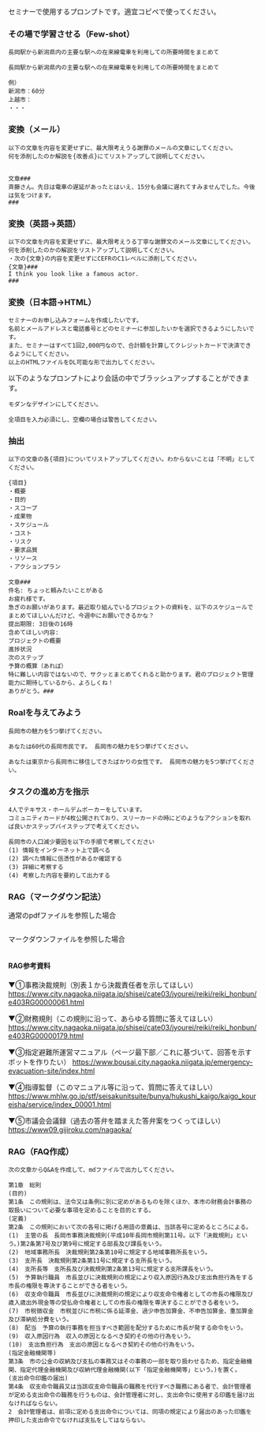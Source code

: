 セミナーで使用するプロンプトです。適宜コピペで使ってください。

### その場で学習させる（Few-shot）
```
長岡駅から新潟県内の主要な駅への在来線電車を利用しての所要時間をまとめて
```
```
長岡駅から新潟県内の主要な駅への在来線電車を利用しての所要時間をまとめて 

例） 
新潟市：60分 
上越市： 
・・・
```

### 変換（メール）
```
以下の文章を内容を変更せずに、最大限考えうる謝罪のメールの文章にしてください。
何を添削したのか解説を{改善点}にてリストアップして説明してください。


文章### 
斉藤さん。先日は電車の遅延があったとはいえ、15分も会議に遅れてすみませんでした。今後は気をつけます。
###
```

### 変換（英語→英語）
```
以下の文章を内容を変更せずに、最大限考えうる丁寧な謝罪文のメール文章にしてください。何を添削したのかの解説をリストアップして説明してください。
・次の{文章}の内容を変更せずにCEFRのC1レベルに添削してください。
{文章}###
I think you look like a famous actor.
###
```

### 変換（日本語→HTML）
```
セミナーのお申し込みフォームを作成したいです。
名前とメールアドレスと電話番号とどのセミナーに参加したいかを選択できるようにしたいです。
また、セミナーはすべて1回2,000円なので、合計額を計算してクレジットカードで決済できるようにしてください。
以上のHTMLファイルをDL可能な形で出力してください。
```

以下のようなプロンプトにより会話の中でブラッシュアップすることができます。
```
モダンなデザインにしてください。
```
```
全項目を入力必須にし、空欄の場合は警告してください。
```

### 抽出
```
以下の文章の各{項目}についてリストアップしてください。わからないことは「不明」としてください。

{項目}
・概要
・目的
・スコープ
・成果物
・スケジュール
・コスト
・リスク
・要求品質
・リソース
・アクションプラン

文章###
件名: ちょっと頼みたいことがある
お疲れ様です。
急ぎのお願いがあります。最近取り組んでいるプロジェクトの資料を、以下のスケジュールでまとめてほしいんだけど、今週中にお願いできるかな？
提出期限: 3日後の16時
含めてほしい内容:
プロジェクトの概要
進捗状況
次のステップ
予算の概算（あれば）
特に難しい内容ではないので、サクッとまとめてくれると助かります。君のプロジェクト管理能力に期待しているから、よろしくね！
ありがとう。###
```

### Roalを与えてみよう
```
長岡市の魅力を5つ挙げてください。
```
```
あなたは60代の長岡市民です。 長岡市の魅力を5つ挙げてください。
```
```
あなたは東京から長岡市に移住してきたばかりの女性です。 長岡市の魅力を5つ挙げてください。
```

### タスクの進め方を指示
```
4人でテキサス・ホールデムポーカーをしています。
コミュニティカードが4枚公開されており、スリーカードの時にどのようなアクションを取れば良いかステップバイステップで考えてください。
```
```
長岡市の人口減少要因を以下の手順で考察してください
(1) 情報をインターネット上で調べる
(2) 調べた情報に信憑性があるか確認する
(3) 詳細に考察する
(4) 考察した内容を要約して出力する
```

### RAG（マークダウン記法）
通常のpdfファイルを参照した場合
```
```

マークダウンファイルを参照した場合
```
```

#### RAG参考資料
▼①事務決裁規則（別表１から決裁責任者を示してほしい）
https://www.city.nagaoka.niigata.jp/shisei/cate03/jyourei/reiki/reiki_honbun/e403RG00000061.html

▼②財務規則（この規則に沿って、あらゆる質問に答えてほしい）
https://www.city.nagaoka.niigata.jp/shisei/cate03/jyourei/reiki/reiki_honbun/e403RG00000179.html

▼③指定避難所運営マニュアル（ページ最下部／これに基づいて、回答を示すボットを作りたい）
https://www.bousai.city.nagaoka.niigata.jp/emergency-evacuation-site/index.html

▼④指導監督（このマニュアル等に沿って、質問に答えてほしい）
https://www.mhlw.go.jp/stf/seisakunitsuite/bunya/hukushi_kaigo/kaigo_koureisha/service/index_00001.html

▼⑤市議会会議録（過去の答弁を踏まえた答弁案をつくってほしい）
https://www09.gijiroku.com/nagaoka/


### RAG（FAQ作成）
```
次の文章からQ&Aを作成して、mdファイルで出力してください。

第1章　総則
(目的)
第1条　この規則は、法令又は条例に別に定めがあるものを除くほか、本市の財務会計事務の取扱いについて必要な事項を定めることを目的とする。
(定義)
第2条　この規則において次の各号に掲げる用語の意義は、当該各号に定めるところによる。
(1)　主管の長　長岡市事務決裁規則(平成10年長岡市規則第11号。以下「決裁規則」という。)第2条第7号及び第9号に規定する部長及び課長をいう。
(2)　地域事務所長　決裁規則第2条第10号に規定する地域事務所長をいう。
(3)　支所長　決裁規則第2条第11号に規定する支所長をいう。
(4)　支所長等　支所長及び決裁規則第2条第13号に規定する支所課長をいう。
(5)　予算執行職員　市長並びに決裁規則の規定により収入原因行為及び支出負担行為をする市長の権限を専決することができる者をいう。
(6)　収支命令職員　市長並びに決裁規則の規定により収支命令権者としての市長の権限及び歳入歳出外現金等の受払命令権者としての市長の権限を専決することができる者をいう。
(7)　市税徴収金　市税並びに市税に係る延滞金、過少申告加算金、不申告加算金、重加算金及び滞納処分費をいう。
(8)　配当　予算の執行事務を担当すべき範囲を配分するために市長が発する命令をいう。
(9)　収入原因行為　収入の原因となるべき契約その他の行為をいう。
(10)　支出負担行為　支出の原因となるべき契約その他の行為をいう。
(指定金融機関等)
第3条　市の公金の収納及び支払の事務又はその事務の一部を取り扱わせるため、指定金融機関、指定代理金融機関及び収納代理金融機関(以下「指定金融機関等」という。)を置く。
(支出命令印鑑の届出)
第4条　収支命令職員又は当該収支命令職員の職務を代行すべき職務にある者で、会計管理者が定める支出命令の職務を行うものは、会計管理者に対し、支出命令に使用する印鑑を届け出なければならない。
2　会計管理者は、前項に定める支出命令については、同項の規定により届出のあった印鑑を押印した支出命令でなければ支払をしてはならない。
```



